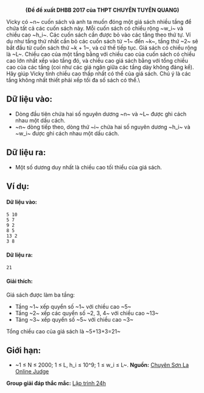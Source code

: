 **<center>(Đề đề xuất DHBB 2017 của THPT CHUYÊN TUYÊN QUANG)</center>**

Vicky có ~n~ cuốn sách và anh ta muốn đóng một giá sách nhiều tầng để chứa tất cả các cuốn sách này. Mỗi cuốn sách có chiều rộng ~w_i~ và chiều cao ~h_i~. Các cuốn sách cần được bỏ vào các tầng theo thứ tự. Ví dụ như tầng thứ nhất cần bỏ các cuốn sách từ ~1~ đến ~k~, tầng thứ ~2~ sẽ bắt đầu từ cuốn sách thứ ~k + 1~, và cứ thế tiếp tục. Giá sách có chiều rộng là ~L~. Chiều cao của một tầng bằng với chiều cao của cuốn sách có chiều cao lớn nhất xếp vào tầng đó, và chiều cao giá sách bằng với tổng chiều cao của các tầng (coi như các giá ngăn giữa các tầng dày không đáng kể). Hãy giúp Vicky tính chiều cao thấp nhất có thể của giá sách. Chú ý là các tầng không nhất thiết phải xếp tối đa số sách có thể.\

## Dữ liệu vào:
- Dòng đầu tiên chứa hai số nguyên dương ~n~ và ~L~ được ghi cách nhau một dấu cách.
- ~n~ dòng tiếp theo, dòng thứ ~i~ chứa hai số nguyên dương ~h_i~ và ~w_i~ được ghi cách nhau một dấu cách.

## Dữ liệu ra:
- Một số dương duy nhất là chiều cao tối thiểu của giá sách.

## Ví dụ:
#### Dữ liệu vào:
```
5 10 
5 7 
9 2 
8 5 
13 2 
3 8
```

#### Dữ liệu ra:
```
21
```

#### Giải thích:
Giá sách được làm ba tầng:
- Tầng ~1~ xếp quyển số ~1~ với chiều cao ~5~
- Tầng ~2~ xếp các quyển số ~2, 3, 4~ với chiều cao ~13~
- Tâng ~3~ xếp quyển số ~5~ với chiều cao ~3~

Tổng chiều cao của giá sách là ~5+13+3=21~

## Giới hạn:
- ~1 ≤ N ≤ 2000; 1 ≤ L, h_i ≤ 10^9; 1 ≤ w_i ≤ L~.
**Nguồn:** [Chuyên Sơn La Online Judge](http://csloj.ddns.net/)

**Group giải đáp thắc mắc:** [Lập trình 24h](https://www.facebook.com/groups/1386904321519984)